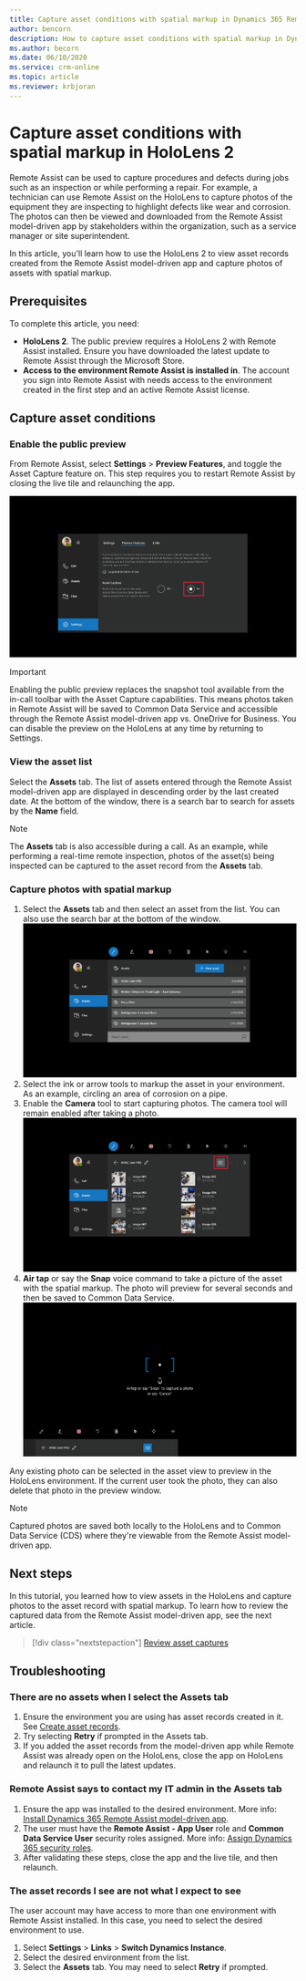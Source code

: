 ```yaml
---
title: Capture asset conditions with spatial markup in Dynamics 365 Remote Assist
author: bencorn
description: How to capture asset conditions with spatial markup in Dynamics 365 Remote Assist on HoloLens 2 
ms.author: becorn
ms.date: 06/10/2020
ms.service: crm-online
ms.topic: article
ms.reviewer: krbjoran
---
```

# Capture asset conditions with spatial markup in HoloLens 2

Remote Assist can be used to capture procedures and defects during jobs such as an inspection or while performing a repair. For example, a technician can use Remote Assist on the HoloLens to capture photos of the equipment they are inspecting to highlight defects like wear and corrosion. The photos can then be viewed and downloaded from the Remote Assist model-driven app by stakeholders within the organization, such as a service manager or site superintendent.

In this article, you'll learn how to use the HoloLens 2 to view asset records created from the Remote Assist model-driven app and capture photos of assets with spatial markup.

## Prerequisites

To complete this article, you need:

- **HoloLens 2**. The public preview requires a HoloLens 2 with Remote Assist installed. Ensure you have downloaded the latest update to Remote Assist through the Microsoft Store.
- **Access to the environment Remote Assist is installed in**. The account you sign into Remote Assist with needs access to the environment created in the first step and an active Remote Assist license.

## Capture asset conditions

### Enable the public preview

From Remote Assist, select **Settings** > **Preview Features**, and toggle the Asset Capture feature on. This step requires you to restart Remote Assist by closing the live tile and relaunching the app.

![Screenshot of the settings page in Remote Assist to enable preview features.](./media/08.01-settings-preview-features.png "Remote Assist")

> [!IMPORTANT]
> Enabling the public preview replaces the snapshot tool available from the in-call toolbar with the Asset Capture capabilities. This means photos taken in Remote Assist will be saved to Common Data Service and accessible through the Remote Assist model-driven app vs. OneDrive for Business. You can disable the preview on the HoloLens at any time by returning to Settings.

### View the asset list

Select the **Assets** tab. The list of assets entered through the Remote Assist model-driven app are displayed in descending order by the last created date. At the bottom of the window, there is a search bar to search for assets by the **Name** field.

> [!NOTE]
> The **Assets** tab is also accessible during a call. As an example, while performing a real-time remote inspection, photos of the asset(s) being inspected can be captured to the asset record from the **Assets** tab.

### Capture photos with spatial markup

1. Select the **Assets** tab and then select an asset from the list. You can also use the search bar at the bottom of the window.
![Screenshot of the Assets tab in Remote Assist.](./media/06.05-assets-list.png "Remote Assist")
2. Select the ink or arrow tools to markup the asset in your environment. As an example, circling an area of corrosion on a pipe.
3. Enable the **Camera** tool to start capturing photos. The camera tool will remain enabled after taking a photo.
![Screenshot of the asset detail view in Remote Assist.](./media/06.14-asset.png "Remote Assist")
4. **Air tap** or say the **Snap** voice command to take a picture of the asset with the spatial markup. The photo will preview for several seconds and then be saved to Common Data Service.
![Screenshot of the camera mode enabled in Remote Assist.](./media/06.10-photo-ready.png "Remote Assist")

Any existing photo can be selected in the asset view to preview in the HoloLens environment. If the current user took the photo, they can also delete that photo in the preview window.

> [!NOTE]
> Captured photos are saved both locally to the HoloLens and to Common Data Service (CDS) where they're viewable from the Remote Assist model-driven app.

## Next steps

In this tutorial, you learned how to view assets in the HoloLens and capture photos to the asset record with spatial markup. To learn how to review the captured data from the Remote Assist model-driven app, see the next article.

> [!div class="nextstepaction"]
> [Review asset captures](./asset-capture-review.md)

## Troubleshooting

### There are no assets when I select the Assets tab

1. Ensure the environment you are using has asset records created in it. See [Create asset records](./asset-capture-create-asset.md).
2. Try selecting **Retry** if prompted in the Assets tab.
3. If you added the asset records from the model-driven app while Remote Assist was already open on the HoloLens, close the app on HoloLens and relaunch it to pull the latest updates.

### Remote Assist says to contact my IT admin in the Assets tab

1. Ensure the app was installed to the desired environment. More info: [Install Dynamics 365 Remote Assist model-driven app](./asset-capture-setup-environment.md#install-dynamics-365-remote-assist-model-driven-app).
2. The user must have the **Remote Assist - App User** role and **Common Data Service User** security roles assigned. More info: [Assign Dynamics 365 security roles](./asset-capture-add-users.md#assign-dynamics-365-security-roles).
3. After validating these steps, close the app and the live tile, and then relaunch.

### The asset records I see are not what I expect to see

The user account may have access to more than one environment with Remote Assist installed. In this case, you need to select the desired environment to use.

1. Select **Settings** > **Links** > **Switch Dynamics Instance**.
2. Select the desired environment from the list.
3. Select the **Assets** tab. You may need to select **Retry** if prompted.
